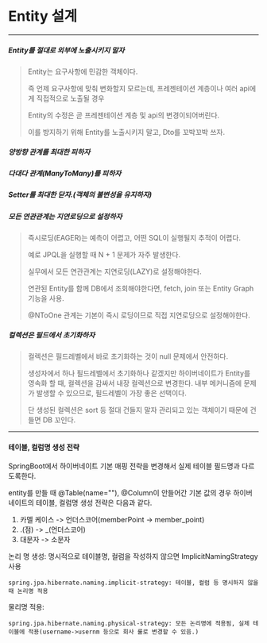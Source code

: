# Entity 설계





---

##### Entity를 절대로 외부에 노출시키지 말자

> Entity는 요구사항에 민감한 객체이다.
>
> 즉 언제 요구사항에 맞춰 변화할지 모르는데, 프레젠테이션 계층이나 여러 api에게 직접적으로 노출될 경우
>
> Entity의 수정은 곧 프레젠테이션 계층 및 api의 변경이되어버린다.
>
> 이를 방지하기 위해 Entity를 노출시키지 말고, Dto를 꼬박꼬박 쓰자.

##### 양방향 관계를 최대한 피하자

##### 다대다 관계(ManyToMany)를 피하자

##### Setter를 최대한 닫자.(객체의 불변성을 유지하자)

##### 모든 연관관계는 지연로딩으로 설정하자

> 즉시로딩(EAGER)는 예측이 어렵고, 어떤 SQL이 실행될지 추적이 어렵다.
>
> 예로 JPQL을 실행할 때 N + 1 문제가 자주 발생한다.
>
> 실무에서 모든 연관관계는 지연로딩(LAZY)로 설정해야한다.
>
> 연관된 Entity를 함께 DB에서 조회해야한다면, fetch, join 또는 Entity Graph 기능을 사용.
>
> @NToOne 관계는 기본이 즉시 로딩이므로 직접 지연로딩으로 설정해야한다.

##### 컬렉션은 필드에서 초기화하자

>  컬렉션은 필드레벨에서 바로 초기화하는 것이 null 문제에서 안전하다.
>
> 생성자에서 하나 필드레벨에서 초기화하나 같겠지만 하이버네이트가 Entity를 영속화 할 때, 컬렉션을 감싸서 내장 컬렉션으로 변경한다. 내부 메커니즘에 문제가 발생할 수 있으므로, 필드레벨이 가장 좋은 선택이다.
>
> 단 생성된 컬렉션은 sort 등 절대 건들지 말자 관리되고 있는 객체이기 때문에 건들면 DB 꼬인다.

---

#### 테이블, 컬럼명 생성 전략

SpringBoot에서 하이버네이트 기본 매핑 전략을 변경해서 실제 테이블 필드명과 다르도록한다.

entity를 만들 때 @Table(name=""), @Column이 안들어간 기본 값의 경우 하이버네이트의 테이블, 컬럼명 생성 전략은 다음과 같다.

1. 카멜 케이스 -> 언더스코어(memberPoint -> member_point)
2. .(점) -> _(언더스코어)
3. 대문자 -> 소문자



논리 명 생성: 명시적으로 테이블명, 컬럼을 작성하지 않으면 ImplicitNamingStrategy 사용

``` 
spring.jpa.hibernate.naming.implicit-strategy: 테이블, 컬럼 등 명시하지 않을 때 논리명 적용
```

물리명 적용:

```
spring.jpa.hibernate.naming.physical-strategy: 모든 논리명에 적용됨, 실제 테이블에 적용(username->usernm 등으로 회사 룰로 변경할 수 있음.)
```

